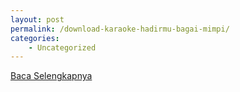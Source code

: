 ```yaml
---
layout: post
permalink: /download-karaoke-hadirmu-bagai-mimpi/
categories:
    - Uncategorized
---
```


[Baca Selengkapnya](/09)
